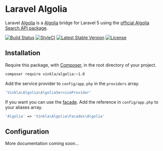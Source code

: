 Laravel Algolia
===============

Laravel [Algolia](https://www.algolia.com/) is a [Algolia](https://www.algolia.com/) bridge for Laravel 5 using the [official Algolia Search API package](https://github.com/algolia/algoliasearch-client-php).

[![Build Status](https://img.shields.io/travis/vinkla/algolia/master.svg?style=flat)](https://travis-ci.org/vinkla/algolia)
[![StyleCI](https://styleci.io/repos/32227759/shield?style=flat)](https://styleci.io/repos/32227759)
[![Latest Stable Version](http://img.shields.io/packagist/v/vinkla/algolia.svg?style=flat)](https://packagist.org/packages/vinkla/algolia)
[![License](https://img.shields.io/packagist/l/vinkla/algolia.svg?style=flat)](https://packagist.org/packages/vinkla/algolia)

## Installation
Require this package, with [Composer](https://getcomposer.org/), in the root directory of your project.

```bash
composer require vinkla/algolia:~1.0
```

Add the service provider to ```config/app.php``` in the `providers` array.

```php
'Vinkla\Algolia\AlgoliaServiceProvider'
```

If you want you can use the [facade](http://laravel.com/docs/facades). Add the reference in ```config/app.php``` to your aliases array.

```php
'Algolia' => 'Vinkla\Algolia\Facades\Algolia'
```

## Configuration

More documentation coming soon…
